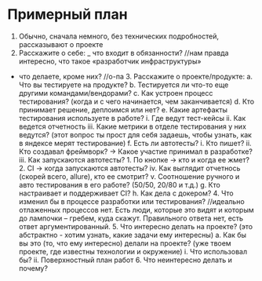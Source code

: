 # Примерный план 
1. Обычно, сначала немного, без технических подробностей, рассказывают о проекте 
2. Расскажите о себе: 
_ что входит в обязанности? //нам правда интересно, что такое «разработчик инфраструктуры»
- что делаете, кроме них? //о-па 3. Расскажите о проекте/продукте: a. Что вы тестируете на продукте?  b. Тестируется ли что-то еще другими командами/вендорами? c. Как устроен процесс тестирования? (когда и с чего начинается, чем заканчивается) d. Кто принимает решение, деплоимся или нет? e. Какие артефакты тестирования используете в работе? i. Где ведут тест-кейсы ii. Как ведется отчетность iii. Какие метрики в отделе тестирования у них ведутся? (этот вопрос ты прост для себя задаешь, чтобы узнать, как в яндексе мерят тестирование) f. Есть ли автотесты?  i. Кто пишет? ii. Кто создавал фреймворк? → Какое участие принимал в разработке? iii. Как запускаются автотесты? 1. По кнопке → кто и когда ее жмет? 2. CI → когда запускаются автотесты? iv. Как выглядит отчетнось (скорей всего, allure), кто ее смотрит? v. Соотношение ручного и авто тестирования в его работе? (50/50, 20/80 и т.д.) g. Кто настраивает и поддерживает CI? h. Как дела с докером? 4. Что изменил бы в процессе разработки или тестирования? //идеально отлаженных процессов нет. Есть люди, которые это видят и которым до лампочки – гребем, куда скажут. Правильного ответа нет, есть ответ аргументированный. 5. Что интересно делать на проекте? (это абстрактно - хотим узнать, какие задачи ему интересны) a. Как бы вы это (то, что ему интересно) делали на проекте? (уже твоем проекте, где известны технологии и окружение) i. Что использовал бы? ii. Поверхностный план работ 6. Что неинтересно делать и почему? 
